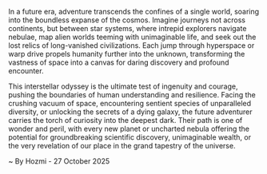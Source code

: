 
In a future era, adventure transcends the confines of a single world, soaring into the boundless expanse of the cosmos. Imagine journeys not across continents, but between star systems, where intrepid explorers navigate nebulae, map alien worlds teeming with unimaginable life, and seek out the lost relics of long-vanished civilizations. Each jump through hyperspace or warp drive propels humanity further into the unknown, transforming the vastness of space into a canvas for daring discovery and profound encounter.

This interstellar odyssey is the ultimate test of ingenuity and courage, pushing the boundaries of human understanding and resilience. Facing the crushing vacuum of space, encountering sentient species of unparalleled diversity, or unlocking the secrets of a dying galaxy, the future adventurer carries the torch of curiosity into the deepest dark. Their path is one of wonder and peril, with every new planet or uncharted nebula offering the potential for groundbreaking scientific discovery, unimaginable wealth, or the very revelation of our place in the grand tapestry of the universe.

~ By Hozmi - 27 October 2025
